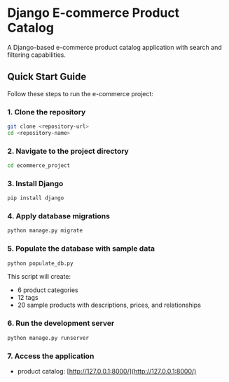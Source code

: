 # Django E-commerce Product Catalog

A Django-based e-commerce product catalog application with search and filtering capabilities.

## Quick Start Guide

Follow these steps to run the e-commerce project:

### 1. Clone the repository

```bash
git clone <repository-url>
cd <repository-name>
```

### 2. Navigate to the project directory

```bash
cd ecommerce_project
```

### 3. Install Django

```bash
pip install django
```

### 4. Apply database migrations

```bash
python manage.py migrate
```

### 5. Populate the database with sample data

```bash
python populate_db.py
```

This script will create:
- 6 product categories
- 12 tags
- 20 sample products with descriptions, prices, and relationships

### 6. Run the development server

```bash
python manage.py runserver
```

### 7. Access the application

- product catalog: [http://127.0.0.1:8000/](http://127.0.0.1:8000/)



